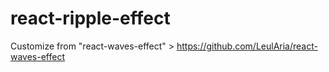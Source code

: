 # react-ripple-effect
Customize from "react-waves-effect" > https://github.com/LeulAria/react-waves-effect
